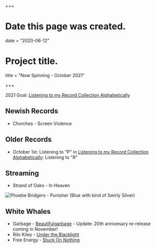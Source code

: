 +++
# Date this page was created.
date = "2020-06-12"

# Project title.
title = "Now Spinning - October 2021"

+++

2021 Goal:  [Listening to my Record Collection Alphabetically](https://paulcutler.org/posts/2021/02/listening-to-my-record-collection-alphabetically/)

## Newish Records
* Chvrches - Screen Violence

## Older Records
* October 1st: Listening to "P" in [Listening to my Record Collection Alphabetically](https://paulcutler.org/posts/2021/02/listening-to-my-record-collection-alphabetically/): Listening to "R"

## Streaming
* Strand of Oaks - In Heaven



![Phoebe Bridgers - Punisher (Blue with kind of Swirly Silver)](/img/punisher.jpg)

## White Whales
* Garbage - [Beautifulgarbage](https://www.discogs.com/Garbage-Beautifulgarbage/release/6193359) - Update: 20th annivesary re-release coming in November!
* Rilo Kiley - [Under the Blacklight](https://www.discogs.com/Rilo-Kiley-Under-The-Blacklight/release/3077280)
* Free Energy - [Stuck On Nothing](https://www.discogs.com/Free-Energy-Stuck-On-Nothing/release/2260616)




